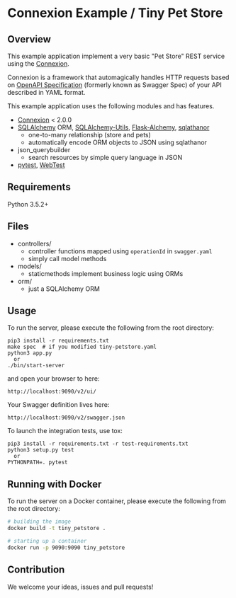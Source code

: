 # Connexion Example / Tiny Pet Store

## Overview

This example application implement a very basic "Pet Store" REST service using the [Connexion](https://github.com/zalando/connexion).

Connexion is a framework that automagically handles HTTP requests based on [OpenAPI Specification](https://www.openapis.org/) (formerly known as Swagger Spec) of your API described in YAML format. 

This example application uses the following modules and has features.

- [Connexion](https://github.com/zalando/connexion) < 2.0.0
- [SQLAlchemy](https://www.sqlalchemy.org/) ORM, [SQLAlchemy-Utils](https://github.com/kvesteri/sqlalchemy-utils), [Flask-Alchemy](http://github.com/mitsuhiko/flask-sqlalchemy), [sqlathanor](https://sqlathanor.readthedocs.io/en/latest)
    - one-to-many relationship (store and pets)
    - automatically encode ORM objects to JSON using sqlathanor
- json_querybuilder
    - search resources by simple query language in JSON
- [pytest](https://docs.pytest.org/en/latest/), [WebTest](https://docs.pylonsproject.org/projects/webtest/en/latest/)


## Requirements
Python 3.5.2+

## Files

- controllers/
    - controller functions mapped using `operationId` in `swagger.yaml`
    - simply call model methods
- models/
    - staticmethods implement business logic using ORMs
- orm/
    - just a SQLAlchemy ORM

## Usage

To run the server, please execute the following from the root directory:

```
pip3 install -r requirements.txt
make spec  # if you modified tiny-petstore.yaml
python3 app.py
  or
./bin/start-server
```

and open your browser to here:

```
http://localhost:9090/v2/ui/
```

Your Swagger definition lives here:

```
http://localhost:9090/v2/swagger.json
```

To launch the integration tests, use tox:
```
pip3 install -r requirements.txt -r test-requirements.txt
python3 setup.py test
  or
PYTHONPATH=. pytest
```

## Running with Docker

To run the server on a Docker container, please execute the following from the root directory:

```bash
# building the image
docker build -t tiny_petstore .

# starting up a container
docker run -p 9090:9090 tiny_petstore
```

## Contribution

We welcome your ideas, issues and pull requests!

